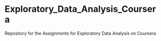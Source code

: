 Exploratory_Data_Analysis_Coursera
==================================

Repository for the Assignments for Exploratory Data Analysis on Coursera
